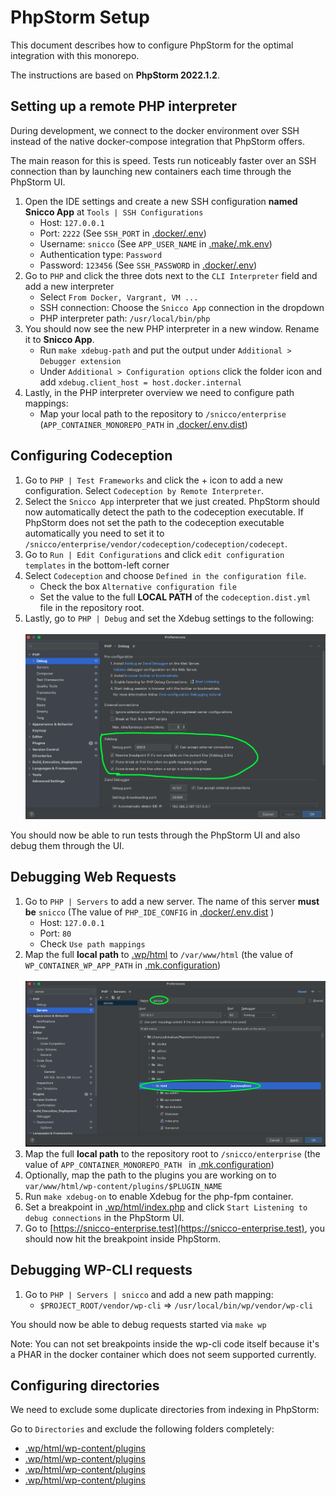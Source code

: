 # PhpStorm Setup

This document describes how to configure PhpStorm for the optimal integration
with this monorepo.

The instructions are based on **PhpStorm 2022.1.2**.

## Setting up a remote PHP interpreter

During development, we connect to the docker environment over SSH instead of 
the native docker-compose integration that PhpStorm offers.

The main reason for this is speed. Tests run noticeably faster over an SSH connection than
by launching new containers each time through the PhpStorm UI.

1. Open the IDE settings and create a new SSH configuration **named Snicco App** at `Tools | SSH Configurations`
   - Host: `127.0.0.1`
   - Port: `2222` (See `SSH_PORT` in [.docker/.env](.docker/.env.dist))
   - Username: `snicco` (See `APP_USER_NAME` in [.make/.mk.env](.make/.mk.env))
   - Authentication type: `Password`
   - Password: `123456` (See `SSH_PASSWORD` in [.docker/.env](.docker/.env.dist))
2. Go to `PHP` and click the three dots next to the `CLI Interpreter` field and add a new interpreter
    - Select `From Docker, Vargrant, VM ...`
    - SSH connection: Choose the `Snicco App` connection in the dropdown
    - PHP interpreter path: `/usr/local/bin/php`
3. You should now see the new PHP interpreter in a new window. Rename it to **Snicco App**.
    - Run `make xdebug-path` and put the output under `Additional > Debugger extension`
    - Under `Additional > Configuration options` click the folder icon and add `xdebug.client_host = host.docker.internal`
4. Lastly, in the PHP interpreter overview we need to configure path mappings:
    - Map your local path to the repository to `/snicco/enterprise` (`APP_CONTAINER_MONOREPO_PATH` in [.docker/.env.dist](.docker/.env.dist))

## Configuring Codeception

1. Go to `PHP | Test Frameworks` and click the + icon to add a new configuration. Select `Codeception by Remote Interpreter`.
2. Select the `Snicco App` interpreter that we just created. PhpStorm should now automatically detect the path to the codeception executable. If PhpStorm does not set the path to the codeception executable automatically you need to set it to `/snicco/enterprise/vendor/codeception/codeception/codecept`.
3. Go to `Run | Edit Configurations` and click `edit configuration templates` in the bottom-left corner
4. Select `Codeception` and choose `Defined in the configuration file`.
    - Check the box `Alternative configuration file`
    - Set the value to the full **LOCAL PATH** of the `codeception.dist.yml` file in the repository root.
5. Lastly, go to `PHP | Debug` and set the Xdebug settings to the following:
   <br>   
   ![](images/xdebug-configuration.png)

You should now be able to run tests through the PhpStorm UI and also debug them through the UI.

## Debugging Web Requests

1. Go to `PHP | Servers` to add a new server. The name of this server **must be** `snicco` (The value of `PHP_IDE_CONFIG` in [.docker/.env.dist](.docker/.env.dist) )
    - Host: `127.0.0.1`
    - Port: `80`
    - Check `Use path mappings`
2. Map the full **local path** to [.wp/html](.wp/html) to `/var/www/html` (the value of `WP_CONTAINER_WP_APP_PATH` in [.mk.configuration](.make/.mk.configuration))
   <br>   
   ![](images/server-configuration.png)
3. Map the full **local path** to the repository root to `/snicco/enterprise` (the value of `APP_CONTAINER_MONOREPO_PATH
   ` in [.mk.configuration](.make/.mk.configuration))
4. Optionally, map the path to the plugins you are working on to `var/www/html/wp-content/plugins/$PLUGIN_NAME`
5. Run `make xdebug-on` to enable Xdebug for the php-fpm container.
6. Set a breakpoint in [.wp/html/index.php](.wp/html/index.php) and click `Start Listening to debug connections` in the PhpStorm UI.
7. Go to [https://snicco-enterprise.test](https://snicco-enterprise.test), you should now hit the breakpoint inside PhpStorm.

## Debugging WP-CLI requests

1. Go to `PHP | Servers | snicco` and add a new path mapping:
   - `$PROJECT_ROOT/vendor/wp-cli` => `/usr/local/bin/wp/vendor/wp-cli`

You should now be able to debug requests started via `make wp`

Note: You can not set breakpoints inside the wp-cli code itself because it's a PHAR in the docker container which does not seem supported currently.

## Configuring directories

We need to exclude some duplicate directories from indexing in PhpStorm:

Go to `Directories` and exclude the following folders completely:

 - [.wp/html/wp-content/plugins](.wp/html/wp-content/plugins)
 - [.wp/html/wp-content/plugins](.wp/html/wp-content/mu-plugins)
 - [.wp/html/wp-content/plugins](.wp/html/wp-content/bundle)
 - [.wp/html/wp-content/plugins](.wp/html/wp-content/component)
